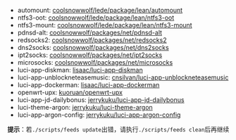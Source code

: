 - automount: [coolsnowwolf/lede/package/lean/automount](https://github.com/coolsnowwolf/lede/tree/master/package/lean/automount)
- ntfs3-oot: [coolsnowwolf/lede/package/lean/ntfs3-oot](https://github.com/coolsnowwolf/lede/tree/master/package/lean/ntfs3-oot)
- ntfs3-mount: [coolsnowwolf/lede/package/lean/ntfs3-mount](https://github.com/coolsnowwolf/lede/tree/master/package/lean/ntfs3-mount)
- pdnsd-alt: [coolsnowwolf/packages/net/pdnsd-alt](https://github.com/coolsnowwolf/packages/tree/master/net/pdnsd-alt)
- redsocks2: [coolsnowwolf/packages/net/redsocks2](https://github.com/coolsnowwolf/packages/master/net/redsocks2)
- dns2socks: [coolsnowwolf/packages/net/dns2socks](https://github.com/coolsnowwolf/packages/master/net/dns2socks)
- ipt2socks: [coolsnowwolf/packages/net/ipt2socks](https://github.com/coolsnowwolf/packages/tree/master/net/ipt2socks)
- microsocks: [coolsnowwolf/packages/net/microsocks](https://github.com/coolsnowwolf/packages/tree/master/net/microsocks)
- luci-app-diskman: [lisaac/luci-app-diskman](https://github.com/lisaac/luci-app-diskman)
- luci-app-unblockneteasemusic: [cnsilvan/luci-app-unblockneteasemusic](https://github.com/cnsilvan/luci-app-unblockneteasemusic)
- luci-app-dockerman: [lisaac/luci-app-dockerman](https://github.com/lisaac/luci-app-dockerman)
- openwrt-upx: [kuoruan/openwrt-upx](https://github.com/kuoruan/openwrt-upx.git)
- luci-app-jd-dailybonus: [jerrykuku/luci-app-jd-dailybonus](https://github.com/jerrykuku/luci-app-jd-dailybonus.git)
- luci-theme-argon: [jerrykuku/luci-theme-argon](https://github.com/jerrykuku/luci-theme-argon.git)
- luci-app-argon-config: [jerrykuku/luci-app-argon-config](https://github.com/jerrykuku/luci-app-argon-config.git)

**提示**：若`./scripts/feeds update`出错，请执行`./scripts/feeds clean`后再继续
